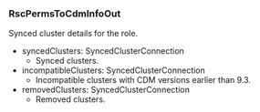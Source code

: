 ### RscPermsToCdmInfoOut
Synced cluster details for the role.

- syncedClusters: SyncedClusterConnection
  - Synced clusters.
- incompatibleClusters: SyncedClusterConnection
  - Incompatible clusters with CDM versions earlier than 9.3.
- removedClusters: SyncedClusterConnection
  - Removed clusters.
